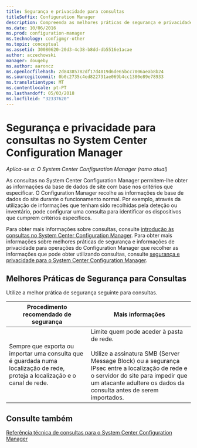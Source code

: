 ```yaml
---
title: Segurança e privacidade para consultas
titleSuffix: Configuration Manager
description: Compreenda as melhores práticas de segurança e privacidade quando consulta para obter informações da base de dados do site.
ms.date: 10/06/2016
ms.prod: configuration-manager
ms.technology: configmgr-other
ms.topic: conceptual
ms.assetid: 30080620-20d3-4c38-b8dd-db5516e1acae
author: aczechowski
manager: dougeby
ms.author: aaroncz
ms.openlocfilehash: 2d84385782df17d4019d6de65bcc7006aeab8b24
ms.sourcegitcommit: 0b0c2735c4ed822731ae069b4cc1380e89e78933
ms.translationtype: MT
ms.contentlocale: pt-PT
ms.lasthandoff: 05/03/2018
ms.locfileid: "32337620"
---
```

# <a name="security-and-privacy-for-queries-in-system-center-configuration-manager"></a>Segurança e privacidade para consultas no System Center Configuration Manager

*Aplica-se a: O System Center Configuration Manager (ramo atual)*

As consultas no System Center Configuration Manager permitem-lhe obter as informações da base de dados de site com base nos critérios que especificar. O Configuration Manager recolhe as informações de base de dados do site durante o funcionamento normal. Por exemplo, através da utilização de informações que tenham sido recolhidas pela deteção ou inventário, pode configurar uma consulta para identificar os dispositivos que cumprem critérios específicos.  

 Para obter mais informações sobre consultas, consulte [introdução às consultas no System Center Configuration Manager](../../../core/servers/manage/introduction-to-queries.md). Para obter mais informações sobre melhores práticas de segurança e informações de privacidade para operações do Configuration Manager que recolher as informações que pode obter utilizando consultas, consulte [segurança e privacidade para o System Center Configuration Manager](../../../core/plan-design/security/security-and-privacy.md).  

## <a name="security-best-practices-for-queries"></a>Melhores Práticas de Segurança para Consultas  
 Utilize a melhor prática de segurança seguinte para consultas.  

|Procedimento recomendado de segurança|Mais informações|  
|----------------------------|----------------------|  
|Sempre que exporta ou importar uma consulta que é guardada numa localização de rede, proteja a localização e o canal de rede.|Limite quem pode aceder à pasta de rede.<br /><br /> Utilize a assinatura SMB (Server Message Block) ou a segurança IPsec entre a localização de rede e o servidor do site para impedir que um atacante adultere os dados da consulta antes de serem importados.|  

## <a name="see-also"></a>Consulte também  
 [Referência técnica de consultas para o System Center Configuration Manager](../../../core/servers/manage/queries-technical-reference.md)

